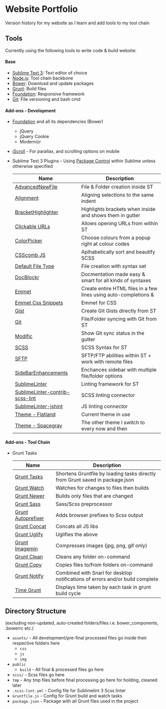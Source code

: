 # Website Portfolio

Version history for my website as I learn and add tools to my tool chain

## Tools

Currently using the following tools to write code & build website:

#### Base

  * [Sublime Text 3](http://sublimetext.com): Text editor of choice
  * [Node.js](http://nodejs.org): Tool chain backbone
  * [Bower](http://bower.io): Download and update packages
  * [Grunt](http://gruntjs.com/): Build files
  * [Foundation](http://foundation.zurb.com): Responsive framework
  * [Git](https://github.com): File versioning and bash cmd

#### Add-ons - Development

  * [Foundation](http://foundation.zurb.com) and all its dependencies (Bower)
    * jQuery
    * jQuery Cookie
    * Modernizr
  * [iScroll](http://iscrolljs.com/) - For parallax, and scrolling options on mobile
  * Sublime Text 3 Plugins - Using [Package Control](https://sublime.wbond.net) within Sublime unless otherwise specified

    |     Name     |                    Description                    |
    |--------------|---------------------------------------------------|
    | [AdvancedNewFile](https://sublime.wbond.net/packages/AdvancedNewFile) | File & Folder creation inside ST |
    | [Alignment](https://sublime.wbond.net/packages/Alignment) | Aligning selections to the same indent |
    | [BracketHighlighter](https://sublime.wbond.net/packages/BracketHighlighter) | Highlights brackets when inside and shows them  in gutter |
    | [Clickable URLs](https://sublime.wbond.net/packages/Clickable%20URLs) | Allows opening URLs from within ST |
    | [ColorPicker](https://sublime.wbond.net/packages/ColorPicker) | Choose colours from a popup right at colour codes |
    | [CSScomb JS](https://sublime.wbond.net/packages/CSScomb) | Aplhabetically sort and beautify SCSS |
    | [Default File Type](https://sublime.wbond.net/packages/Default%20File%20Type) | File creation with syntax set |
    | [DocBlockr](https://sublime.wbond.net/packages/DocBlockr) | Docmentation made easy & smart for all kinds of syntaxes |
    | [Emmet](https://sublime.wbond.net/packages/Emmet) | Create entire HTML files in a few lines using auto-completions & |
    | [Emmet Css Snippets](https://sublime.wbond.net/packages/Emmet%20Css%20Snippets) | Emmet for CSS |
    | [Gist](https://sublime.wbond.net/packages/Gist) | Create Git Gists directly from ST |
    | [Git](https://sublime.wbond.net/packages/Git) | File/Folder syncing with Git from ST |
    | [Modific](https://sublime.wbond.net/packages/Modific) | Show Git sync status in the gutter |
    | [SCSS](https://sublime.wbond.net/packages/SCSS) | SCSS Syntax for ST |
    | [SFTP](https://sublime.wbond.net/packages/SFTP) | SFTP/FTP abilities within ST + work with remote files |
    | [SideBarEnhancements](https://sublime.wbond.net/packages/SideBarEnhancements) | Enchances sidebar with multiple file/folder options |
    | [SublimeLinter](https://sublime.wbond.net/packages/SublimeLinter) | Linting framework for ST |
    | [SublimeLinter-contrib-scss-lint](https://sublime.wbond.net/packages/SublimeLinter-contrib-scss-lint) | SCSS linting connector |
    | [SublimeLinter-jshint](https://sublime.wbond.net/packages/SublimeLinter-jshint) | JS linting connector |
    | [Theme - Flatland](https://sublime.wbond.net/packages/Theme%20-%20Flatland) | Current theme in use |
    | [Theme - Spacegray](https://sublime.wbond.net/packages/Theme%20-%20Spacegray) | The other theme I switch to every now and then |

#### Add-ons - Tool Chain

  * Grunt Tasks

    |     Name   |                    Description                  |
    |------------|-------------------------------------------------|
    [Grunt Tasks](https://www.npmjs.org/package/load-grunt-tasks) | Shortens Gruntfile by loading tasks directly from Grunt saved in package.json
    [Grunt Watch](https://github.com/gruntjs/grunt-contrib-watch) | Watches for changes to files then builds
    [Grunt Newer](https://github.com/tschaub/grunt-newer) | Builds only files that are changed
    [Grunt Sass](https://github.com/sindresorhus/grunt-sass) | Sass/Scss preprocessor
    [Grunt Autoprefixer](https://github.com/ai/autoprefixer) | Adds browser prefixes to Scss output
    [Grunt Concat](https://github.com/gruntjs/grunt-contrib-concat) | Concats all JS libs
    [Grunt Uglify](https://github.com/gruntjs/grunt-contrib-uglify) | Uglifies the above
    [Grunt Imagemin](https://github.com/gruntjs/grunt-contrib-imagemin) | Compresses images (jpg, png, gif only)
    [Grunt Clean](https://github.com/gruntjs/grunt-contrib-clean) | Cleans any folder on-command
    [Grunt Copy](https://github.com/gruntjs/grunt-contrib-copy) |  Copies files to/from folders on-command
    [Grunt Notify](https://github.com/dylang/grunt-notify) | Combined with Snarl for desktop notifications of errors and/or build complete
    [Time Grunt](https://github.com/sindresorhus/time-grunt) | Displays time taken by each task in grunt build cycle


## Directory Structure
(excluding non-updated, auto-created folders/files i.e. bower_components, .bowerrc etc.)

  * `assets/` - All development/pre-final processed files go inside their respective folders here
    * `css`
    * `js`
    * `img`
  * `public`
    * `build` - All final & processed files go here
  * `scss/` - Scss files go here
  * `tmp` - Any tmp files before final processing go here for holding, cleaned later
  * `.scss-lint.yml` - Config file for Sublimelint 3 Scss linter
  * `Gruntfile.js` - Config for Grunt build and watch tasks
  * `package.json` - Package with all Grunt files used in the project
